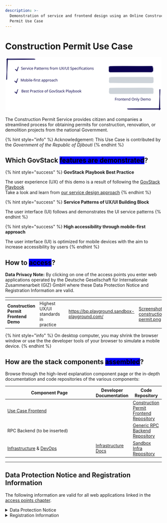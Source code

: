 ```yaml
---
description: >-
  Demonstration of service and frontend design using an Online Construction
  Permit Use Case
---
```


# Construction Permit Use Case

<img src="../.gitbook/assets/file.excalidraw (1) (1).svg" alt="" class="gitbook-drawing">

The Construction Permit Service provides citizen and companies a streamlined process for obtaining permits for construction, renovation, or demolition projects from the national Government.

{% hint style="info" %}
Acknowledgement: This Use Case is contributed by the _Government of the Republic of Djibouti_
{% endhint %}

## Which GovStack <mark style="background-color:blue;">features are demonstrated</mark>?

{% hint style="success" %}
**GovStack Playbook Best Practice**

The user experience (UX) of this demo is a result of following the [GovStack Playbook](https://govstack.gitbook.io/implementation-playbook/)\
Take a look and learn from [our service design approach](../follow-methodology/best-practice-example-design-of-the-sandbox-building-permit-use-case/)
{% endhint %}

{% hint style="success" %}
**Service Patterns of UX/UI Building Block**

The user interface (UI) follows and demonstrates the UI service patterns
{% endhint %}

{% hint style="success" %}
**High accessibility through mobile-first approach**

The user interface (UI) is optimized for mobile devices with the aim to increase accessibility by users
{% endhint %}

## How to <mark style="background-color:blue;">access</mark>?

**Data Privacy Note:** By clicking on one of the access points you enter web applications operated by the Deutsche Gesellschaft für Internationale Zusammenarbeit (GIZ) GmbH where these Data Protection Notice and Registration Information are valid.

<table data-view="cards"><thead><tr><th></th><th></th><th></th><th data-hidden data-card-target data-type="content-ref"></th><th data-hidden data-card-cover data-type="files"></th></tr></thead><tbody><tr><td><strong>Construction Permit Frontend Demo</strong></td><td>Highest UX/UI standards in practice</td><td></td><td><a href="https://bp.playground.sandbox-playground.com/">https://bp.playground.sandbox-playground.com/</a></td><td><a href="../.gitbook/assets/Screenshot-construction-permit.png">Screenshot-construction-permit.png</a></td></tr></tbody></table>

{% hint style="info" %}
On desktop computer, you may shrink the browser window or use the the developer tools of your browser to simulate a mobile device.&#x20;
{% endhint %}

## How are the stack components <mark style="background-color:blue;">assembled</mark>?

Browse through the high-level explanation component page or the in-depth documentation and code repositories of the various components:

<table><thead><tr><th width="270.3333333333333">Component Page</th><th>Developer Documentation</th><th>Code Repository</th></tr></thead><tbody><tr><td><a href="../explore-stack/use-case-frontend.md">Use Case Frontend</a></td><td></td><td><a href="https://github.com/GovStackWorkingGroup/sandbox-app-rpc-backend">Construction Permit Frontend Repository</a></td></tr><tr><td>RPC Backend (to be inserted)</td><td></td><td><a href="https://github.com/GovStackWorkingGroup/sandbox-app-rpc-backend">Generic RPC Backend Repository</a></td></tr><tr><td><a href="../explore-stack/infrastructure.md">Infrastructure</a> &#x26; <a href="../explore-stack/devops.md">DevOps</a></td><td><a href="https://github.com/GovStackWorkingGroup/sandbox-infra/blob/main/docs/1-main.md">Infrastructure Docs</a></td><td><a href="https://github.com/GovStackWorkingGroup/sandbox-infra">Sandbox Infra Repository</a></td></tr></tbody></table>



***

## Data Protection Notice and Registration Information

The following information are valid for all web applications linked in the [access points chapter](construction-permit-use-case.md#how-to-access).

<details>

<summary>Data Protection Notice</summary>

The Deutsche Gesellschaft für Internationale Zusammenarbeit (GIZ) GmbH attaches great importance to responsible and transparent management of personal data.

Below we provide users with information as to

* who they can contact at GIZ on the subject of data protection
* what data is processed when they visit the web application
* what rights they have with respect to us

**Controller and Data Protection Officer**

The responsible body for data processing is the Deutsche Gesellschaft für Internationale Zusammenarbeit (GIZ) GmbH.

Address:\
Friedrich-Ebert-Allee 32 + 36, 53113 Bonn\
Dag-Hammarskjöld-Weg 1–5, 65760 Eschborn

Contact:\
nico.lueck@giz.de

If you have specific questions about the protection of your data, please contact GIZ's data protection officer: datenschutzbeauftragte@giz.de

**General**

GIZ processes personal data exclusively in accordance with the [EU General Data Protection Regulation (GDPR)](https://eur-lex.europa.eu/legal-content/DE/TXT/PDF/?uri=CELEX:32016R0679\&qid=1527147390147\&from=EN) and the [German Federal Data Protection Act (Bundesdatenschutzgesetz, BDSG)](http://www.gesetze-im-internet.de/bdsg\_2018/index.html).\
Personal data are, for example, name, address, email addresses and user behaviour.

GIZ only processes personal data to the extent necessary. Which data is required and processed for which purpose and on what basis is largely determined by the type of service you use or the purpose for which the data is required.

**Cookies**

When you visit a web application, small text files, so-called cookies, are stored on your computer. They are used to make the online presence more user-friendly and effective overall Cookies cannot run programs or infect your computer with viruses.

The GIZ website uses cookies that are automatically deleted as soon as the browser in which the page is displayed is closed (so-called temporary cookies or session cookies). This type of cookie makes it possible to assign different requests from a browser to a session and to recognize the browser when you visit the website again (session ID).

**Collection of personal data when visiting a web application**

When visiting a [web application](construction-permit-use-case.md#access-points), GIZ itself processes only the data that is automatically transmitted by the browser and technically required in order to display the website correctly and to ensure its stability and security. Each time a web application is accessed, the data stored includes, but is not limited to the following:&#x20;

* Date (The date on which the activity occurred.)
* Time (The time, in coordinated universal time (UTC), at which the activity occurred.)
* Server IP Address (The IP address of the server on which the log file entry was generated.)
* Method (The requested action, for example, a GET method.)
* URI Stem (The target of the action, for example, Default.htm.)
* URI Query (The query, if any that the client was trying to perform. A Universal Resource Identifier (URI) query is necessary only for dynamic pages.)
* Server Port (The server port number that is configured for the service.)
* Client IP Address (The IP address of the client that made the request.)&#x20;
* User Agent (The browser type that the client used.)
* Referrer (The site that the user last visited. This site provided a link to the current site.)
* HTTP Status (The HTTP status code.)
* Time Taken (The length of time that the action took, in milliseconds.)
* Request Body (The transmitted data for demonstration purposes (e.g. fictional person)

The data in the log file is temporary stored. The log retention time depend on amount of requests, service up time and other factors.

**Further information on the storage and transfer of data:**

GIZ is obliged to store data beyond the time of the visit in order to ensure protection against attacks on the GIZ’s internet infrastructure and the communications technology of the Federal Government (legal basis: Art. 6 (1) (e) GDPR in conjunction with Section 5 BSI Act). In the event of attacks on communications technology, this data is analyzed and used to initiate legal and criminal prosecution.

Data logged when accessing the GIZ's web applications is only transmitted to third parties if there is a legal obligation to do so or if the transmission is necessary for legal or criminal prosecution in the event of attacks on the Federal Government's communications technology. Data will not be passed on in any other cases. This data is not merged with other data sources at GIZ.

**Information on opting out**

Users who do not agree with the described processing of data cannot access the web applications. For technical reasons, opting out is not possible.

**Disclosure to third parties**

GIZ does not pass on personal data to third parties unless it is legally obliged or entitled to do so by law.

**Transfer of data to countries outside Germany**

GIZ does not transfer personal data to third countries. When using social media, the privacy policies of the respective providers apply.

**Duration of data retention**

User data will not be kept any longer than is necessary for the purpose for which it is processed or as required by law.

**IT security of user data**

GIZ accords great importance to protecting personal data. For this reason, technical and organisational security measures ensure that data is protected against accidental and intentional manipulation and unintended erasure as well as unauthorised access. These measures are updated accordingly based on technical developments and adapted continuously in line with the risks.

Visitors to the GIZ website have the right

* To obtain **information** about their data stored by us (Article 15 GDPR)
* To have their data stored by us **rectified** (Article 16 GDPR)
* To have their data stored by us **erased** (Article 17 GDPR)
* To obtain **restriction** of processing of their data stored by us (Article 18 GDPR)
* To **object** to the storage of their data if personal data are processed on the basis of the first sentence of Article 6 (1) 1 f and e GDPR (Article 21 GDPR)
* To receive their personal data in a commonly used and machine-readable format from the controller such that they can be potentially transmitted to another controller (right to **data portability**, Article 20 GDPR).
* To **withdraw** their consent to the extent that the data has been processed on the basis of consent (Article 6 (1) a GDPR). The lawfulness of the processing on the basis of the consent given remains unaffected until receipt of the withdrawal.

Users also have the right in accordance with Article 77 GDPR to **lodge a complaint with the competent data protection supervisory authority**. The competent authority is the Federal Commissioner for Data Protection and Freedom of Information ([BfDI](https://www.bfdi.bund.de/EN/Home/home\_node.html)).

</details>

<details>

<summary>Registration Information</summary>

Deutsche Gesellschaft für Internationale Zusammenarbeit (GIZ) GmbH

**Registered offices**

Bonn and Eschborn\
Germany

Friedrich-Ebert-Allee 32 + 36\
53113 Bonn\
Germany\
T +49 228 44 60-0\
F +49 228 44 60-17 66

Dag-Hammarskjöld-Weg 1 - 5\
65760 Eschborn\
Germany\
T +49 61 96 79-0\
F +49 61 96 79-11 15

E info@giz.de\
I www.giz.de

**Registered at**

Local court (Amtsgericht) Bonn, Germany: HRB 18384\
Local court (Amtsgericht) Frankfurt am Main, Germany: HRB 12394

**VAT no.**

DE 113891176

**Chairperson of the Supervisory Board**

Jochen Flasbarth, State Secretary in the Federal Ministry for Economic Cooperation and Development

**Management Board**

Thorsten Schäfer-Gümbel (Chair)\
Ingrid-Gabriela Hoven (Vice-Chair)\
Anna Sophie Herken

</details>
